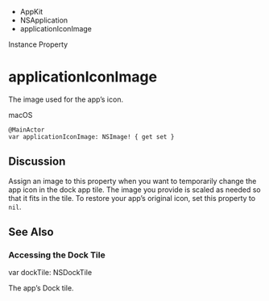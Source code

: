 

- AppKit
- NSApplication
-  applicationIconImage 

Instance Property

# applicationIconImage

The image used for the app’s icon.

macOS

``` source
@MainActor
var applicationIconImage: NSImage! { get set }
```

## Discussion

Assign an image to this property when you want to temporarily change the app icon in the dock app tile. The image you provide is scaled as needed so that it fits in the tile. To restore your app’s original icon, set this property to `nil`.

## See Also

### Accessing the Dock Tile

var dockTile: NSDockTile

The app’s Dock tile.

